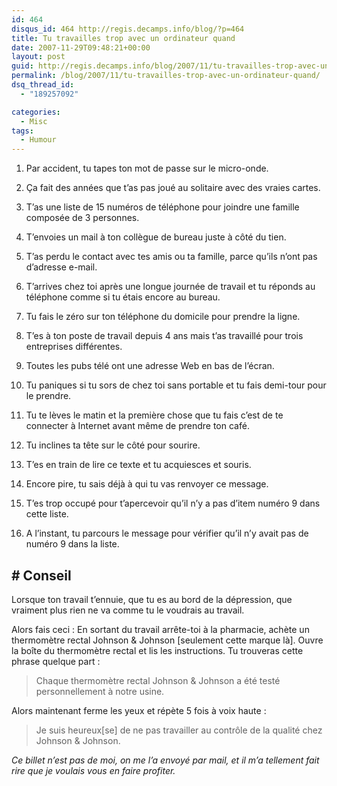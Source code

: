 ```yaml
---
id: 464
disqus_id: 464 http://regis.decamps.info/blog/?p=464
title: Tu travailles trop avec un ordinateur quand
date: 2007-11-29T09:48:21+00:00
layout: post
guid: http://regis.decamps.info/blog/2007/11/tu-travailles-trop-avec-un-ordinateur-quand/
permalink: /blog/2007/11/tu-travailles-trop-avec-un-ordinateur-quand/
dsq_thread_id:
  - "189257092"

categories:
  - Misc
tags:
  - Humour
---
```

1. Par accident, tu tapes ton mot de passe sur le micro-onde.
  
2. Ça fait des années que t’as pas joué au solitaire avec des vraies cartes.
  
3. T’as une liste de 15 numéros de téléphone pour joindre une famille composée de 3 personnes.
  
4. T’envoies un mail à ton collègue de bureau juste à côté du tien.
  
5. T’as perdu le contact avec tes amis ou ta famille, parce qu’ils n’ont pas d’adresse e-mail.
  
6. T’arrives chez toi après une longue journée de travail et tu réponds au téléphone comme si tu étais encore au bureau.
  
7. Tu fais le zéro sur ton téléphone du domicile pour prendre la ligne.
  
8. T’es à ton poste de travail depuis 4 ans mais t’as travaillé pour trois entreprises différentes.
  
10. Toutes les pubs télé ont une adresse Web en bas de l’écran.
  
11. Tu paniques si tu sors de chez toi sans portable et tu fais demi-tour pour le prendre.
  
12. Tu te lèves le matin et la première chose que tu fais c’est de te connecter à Internet avant même de prendre ton café.
  
13. Tu inclines ta tête sur le côté pour sourire.
  
14. T’es en train de lire ce texte et tu acquiesces et souris.
  
15. Encore pire, tu sais déjà à qui tu vas renvoyer ce message.
  
16. T’es trop occupé pour t’apercevoir qu’il n’y a pas d’item numéro 9 dans cette liste.
  
17. A l’instant, tu parcours le message pour vérifier qu’il n’y avait pas de numéro 9 dans la liste. 

## # Conseil

Lorsque ton travail t’ennuie, que tu es au bord de la dépression, que vraiment plus rien ne va comme tu le voudrais au travail. 

Alors fais ceci : En sortant du travail arrête-toi à la pharmacie, achète un thermomètre rectal Johnson & Johnson [seulement cette marque là]. Ouvre la boîte du thermomètre rectal et lis les instructions. Tu trouveras cette phrase quelque part : 

> Chaque thermomètre rectal Johnson & Johnson a été testé personnellement à notre usine. 

Alors maintenant ferme les yeux et répète 5 fois à voix haute : 

> Je suis heureux[se] de ne pas travailler au contrôle de la qualité chez Johnson & Johnson. 

_Ce billet n’est pas de moi, on me l’a envoyé par mail, et il m’a tellement fait rire que je voulais vous en faire profiter._
